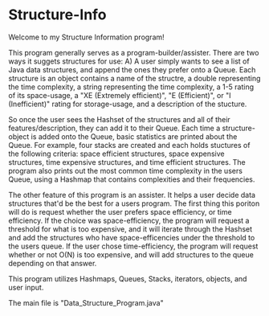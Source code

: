 # Structure-Info

Welcome to my Structure Information program!

This program generally serves as a program-builder/assister. There are two ways it suggets structures for use:
A) A user simply wants to see a list of Java data structures, and append the ones they prefer onto a Queue. Each structure is an object contains a name of the structre,
a double representing the time complexity, a string representing the time complexity, a 1-5 rating of its space-usage, a "XE (Extremely efficient)", "E (Efficient)", or "I (Inefficient)" rating for storage-usage, and a description of the stucture. 

So once the user sees the Hashset of the structures and all of their features/description, they can add it to their Queue. Each time a structure-object is added onto the Queue, basic statistics are printed about the Queue. For example, four stacks are created and each holds stuctures of the following criteria: space efficient structures, space expensive structures, time expensive structures, and time efficient structures. The program also prints out the most common time complexity in the users Queue, using a Hashmap that contains complexities and their frequencies.

The other feature of this program is an assister. It helps a user decide data structures that'd be the best for a users program. 
The first thing this poriton will do is request whether the user prefers space efficiency, or time efficiency. If the choice was space-efficiency, the program will request a threshold for what is too expensive, and it will iterate through the Hashset and add the structures who have space-efficencies under the threshold to the users queue.
If the user chose time-efficiency, the program will request whether or not O(N) is too expensive, and will add structures to the queue depending on that answer.

This program utilizes Hashmaps, Queues, Stacks, iterators, objects, and user input.

The main file is "Data_Structure_Program.java"
